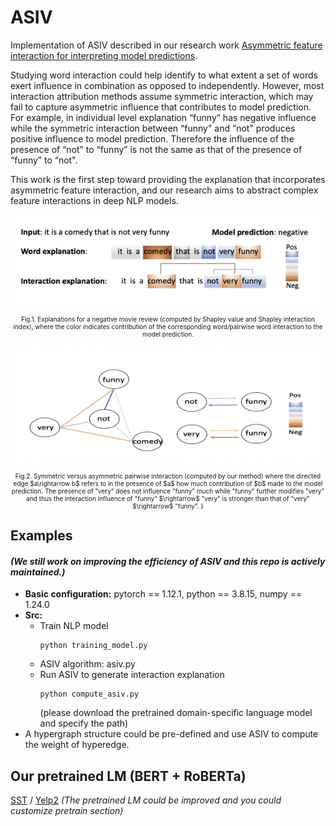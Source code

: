 # ASIV
Implementation of ASIV described in our research work [Asymmetric feature interaction for interpreting model predictions](https://arxiv.org/abs/2305.07224).

Studying word interaction could help identify to what extent a set of words exert influence in combination as opposed to independently. However, most interaction attribution methods assume symmetric interaction, which may fail to capture asymmetric influence that contributes to model prediction. For example, in individual level explanation “funny” has negative influence while the symmetric interaction between “funny"
and “not" produces positive influence to model prediction. Therefore the influence of the presence of “not” to “funny” is not the same as that of the presence of “funny” to “not". 

This work is the first step toward providing the explanation that incorporates asymmetric feature interaction, and our research aims to abstract complex feature interactions in deep NLP models.

 
 
 
<p align="center">
 <img  src="Figures/11.png" width="500" >
</p>
<p align="center"; style = "font-size:10px">
  Fig.1. Explanations for a negative movie review
(computed by Shapley value and Shapley interaction
index), where the color indicates contribution of the
corresponding word/pairwise word interaction to the
model prediction.
</p>
 
 
 
<p align="center">
 <img  src="Figures/22.png" width="500" >
</p>
<p align="center"; style = "font-size:10px">
  Fig.2. Symmetric versus asymmetric pairwise interaction (computed by our method) where the directed edge $a\rightarrow b$ refers to in the presence of $a$ how much contribution of $b$ made to the model prediction.  The presence of "very" does not influence "funny" much while "funny" further modifies "very" and thus the interaction influence of "funny" $\rightarrow$ "very" is stronger than that of "very" $\rightarrow$ "funny".
} 
</p>
 



## Examples 
#### _(We still work on improving the efficiency of ASIV and this repo is actively maintained.)_
* **Basic configuration:** pytorch == 1.12.1, python == 3.8.15, numpy == 1.24.0
* **Src:**  
  * Train NLP model
    ```
    python training_model.py
    ```
  * ASIV algorithm: asiv.py
  * Run ASIV to generate interaction explanation
    ```
    python compute_asiv.py
    ```
    (please download the pretrained domain-specific language model and specify the path)
* A hypergraph structure could be pre-defined and use ASIV to compute the weight of hyperedge.


## Our pretrained LM (BERT + RoBERTa)
[SST](https://drive.google.com/drive/folders/1HDIUoIqkxACfSPcKHvlgz_m1IiucZMyX?usp=share_link) / [Yelp2](https://drive.google.com/drive/folders/1nZ9WOX6m7EsZGTZFeFZmc67N0pofUE20?usp=share_link)
_(The pretrained LM could be improved and you could customize pretrain section)_

